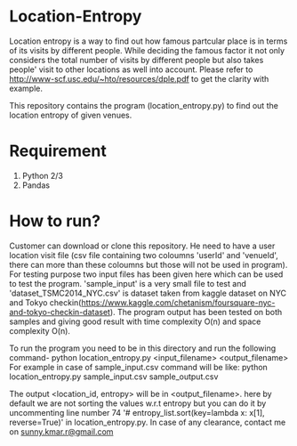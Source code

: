 # Location-Entropy
Location entropy is a way to find out how famous partcular place is in terms of its visits by different people. While deciding the famous factor it not only considers the total number of visits by different people but also takes people' visit to other locations as well into account. Please refer to http://www-scf.usc.edu/~hto/resources/dple.pdf to get the clarity with example.

This repository contains the program (location_entropy.py) to find out the location entropy of given venues.

# Requirement
1. Python 2/3
2. Pandas

# How to run?
Customer can download or clone this repository. He need to have a user location visit file (csv file containing two coloumns 'userId' and 'venueId', there can more than these coloumns but those will not be used in program). For testing purpose two input files has been given here which can be used to test the program. 'sample_input' is a very small file to test and 'dataset_TSMC2014_NYC.csv' is dataset taken from kaggle dataset on NYC and Tokyo checkin(https://www.kaggle.com/chetanism/foursquare-nyc-and-tokyo-checkin-dataset).
The program output has been tested on both samples and giving good result with time complexity O(n) and space complexity O(n).

To run the program you need to be in this directory and run the following command-
python location_entropy.py <input_filename> <output_filename>
For example in case of sample_input.csv command will be like:
python location_entropy.py sample_input.csv sample_output.csv

The output <location_id, entropy> will be in <output_filename>. here by default we are not sorting the values w.r.t entropy but you can do it by uncommenting line number 74 '# entropy_list.sort(key=lambda x: x[1], reverse=True)' in location_entropy.py.
In case of any clearance, contact me on sunny.kmar.r@gmail.com
